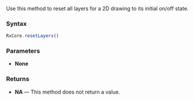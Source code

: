 Use this method to reset all layers for a 2D drawing to its initial on/off state.

### Syntax

```typescript
RxCore.resetLayers()
```

### Parameters

- **None**

### Returns

- **NA** — This method does not return a value.